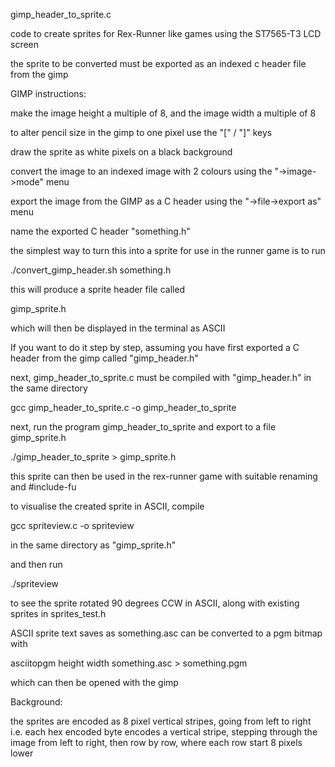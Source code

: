 gimp_header_to_sprite.c

code to create sprites for Rex-Runner like games using the ST7565-T3 LCD screen

the sprite to be converted must be exported as an indexed c header file from the gimp

GIMP instructions:

make the image height a multiple of 8, and the image width a multiple of 8

to alter pencil size in the gimp to one pixel use the "[" / "]" keys

draw the sprite as white pixels on a black background

convert the image to an indexed image with 2 colours using the "->image->mode" menu

export the image from the GIMP as a C header using the "->file->export as"  menu

name the exported C header "something.h"

the simplest way to turn this into a sprite for use in the runner game is to run

./convert_gimp_header.sh something.h 

this will produce a sprite header file called

gimp_sprite.h

which will then be displayed in the terminal as ASCII


If you want to do it step by step, assuming you have first exported a C header from the gimp called "gimp_header.h"

next, gimp_header_to_sprite.c must be compiled with "gimp_header.h" in the same directory

gcc gimp_header_to_sprite.c -o gimp_header_to_sprite

next, run the program gimp_header_to_sprite and export to a file gimp_sprite.h

./gimp_header_to_sprite > gimp_sprite.h

this sprite can then be used in the rex-runner game with suitable renaming and #include-fu

to visualise the created sprite in ASCII, compile

gcc spriteview.c -o spriteview

in the same directory as "gimp_sprite.h"

and then run 

./spriteview

to see the sprite rotated 90 degrees CCW in ASCII, along with existing sprites in sprites_test.h

ASCII sprite text saves as something.asc can be converted to a pgm bitmap with

asciitopgm height width something.asc > something.pgm

which can then be opened with the gimp

Background:

the sprites are encoded as 8 pixel vertical stripes, going from left to right
i.e. each hex encoded byte encodes a vertical stripe, stepping through the image
from left to right, then row by row, where each row start 8 pixels lower

